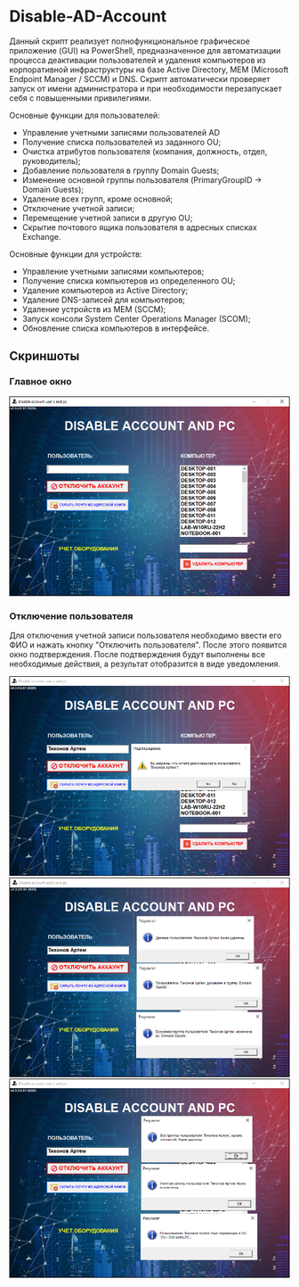 # Disable-AD-Account
Данный скрипт реализует полнофункциональное графическое приложение (GUI) на PowerShell, 
предназначенное для автоматизации процесса деактивации пользователей и удаления компьютеров из корпоративной инфраструктуры на базе Active Directory, MEM (Microsoft Endpoint Manager / SCCM) и DNS.
Скрипт автоматически проверяет запуск от имени администратора и при необходимости перезапускает себя с повышенными привилегиями. <br>

Основные функции для пользователей:
 - Управление учетными записями пользователей AD
 - Получение списка пользователей из заданного OU;
 - Очистка атрибутов пользователя (компания, должность, отдел, руководитель);
 - Добавление пользователя в группу Domain Guests;
 - Изменение основной группы пользователя (PrimaryGroupID → Domain Guests);
 - Удаление всех групп, кроме основной;
 - Отключение учетной записи;
 - Перемещение учетной записи в другую OU;
 - Скрытие почтового ящика пользователя в адресных списках Exchange.

Основные функции для устройств:
 - Управление учетными записями компьютеров;
 - Получение списка компьютеров из определенного OU;
 - Удаление компьютеров из Active Directory;
 - Удаление DNS-записей для компьютеров;
 - Удаление устройств из MEM (SCCM);
 - Запуск консоли System Center Operations Manager (SCOM);
 - Обновление списка компьютеров в интерфейсе.


## Скриншоты

### Главное окно  
<img src="screens/sc1.png">

### Отключение пользователя
Для отключения учетной записи пользователя необходимо ввести его ФИО и нажать кнопку "Отключить пользователя". После этого появится окно подтверждения. 
После подтверждения будут выполнены все необходимые действия, а результат отобразится в виде уведомления.


<img src="screens/sc2.png">
<img src="screens/sc3.png">
<img src="screens/sc4.png">
